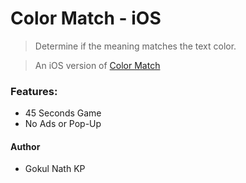 # Color Match - iOS

> Determine if the meaning matches the text color.

> An iOS version of [Color Match](https://github.com/gokulnathperiasamy/ColorMatch)

### Features:

- 45 Seconds Game
- No Ads or Pop-Up

#### Author

- Gokul Nath KP
